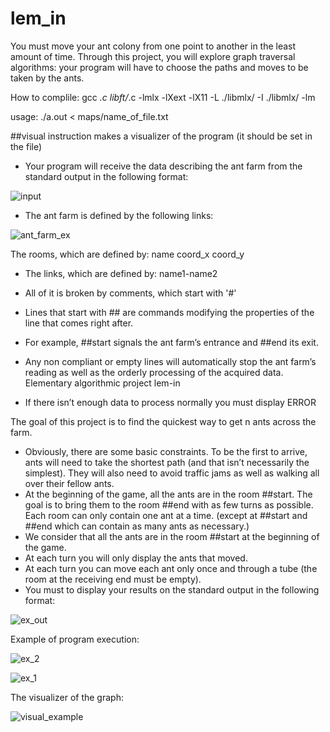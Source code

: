 # lem_in
You must move your ant colony from one point to another in the least amount of time.
Through this project, you will explore graph traversal algorithms: your program will have to choose the paths
and moves to be taken by the ants.

How to complile: gcc *.c libft/*.c -lmlx -lXext -lX11 -L ./libmlx/ -I ./libmlx/ -lm

usage: ./a.out < maps/name_of_file.txt

##visual instruction makes a visualizer of the program (it should be set in the file)

* Your program will receive the data describing the ant farm from the standard output
in the following format:

![input](https://user-images.githubusercontent.com/28359156/30077205-c82b82a8-9283-11e7-9797-8e818b78d4a4.png)

* The ant farm is defined by the following links:

![ant_farm_ex](https://user-images.githubusercontent.com/28359156/30077207-c9da1da8-9283-11e7-98f2-3620fa6cfeb5.png)

The rooms, which are defined by: name coord_x coord_y
* The links, which are defined by: name1-name2
* All of it is broken by comments, which start with '#'

* Lines that start with ## are commands modifying the properties of the line that
comes right after.
* For example, ##start signals the ant farm’s entrance and ##end its exit.
* Any non compliant or empty lines will automatically stop the ant farm’s reading
as well as the orderly processing of the acquired data.
Elementary algorithmic project lem-in
* If there isn’t enough data to process normally you must display ERROR

The goal of this project is to find the quickest way to get n ants across the farm.
* Obviously, there are some basic constraints. To be the first to arrive, ants will need
to take the shortest path (and that isn’t necessarily the simplest). They will also
need to avoid traffic jams as well as walking all over their fellow ants.
* At the beginning of the game, all the ants are in the room ##start. The goal is
to bring them to the room ##end with as few turns as possible. Each room can
only contain one ant at a time. (except at ##start and ##end which can contain
as many ants as necessary.)
* We consider that all the ants are in the room ##start at the beginning of the game.
* At each turn you will only display the ants that moved.
* At each turn you can move each ant only once and through a tube (the room at
the receiving end must be empty).
* You must to display your results on the standard output in the following format:

![ex_out](https://user-images.githubusercontent.com/28359156/30077212-cbfdb630-9283-11e7-863c-110eff6c4b35.png)

Example of program execution:

![ex_2](https://user-images.githubusercontent.com/28359156/30077358-436b656e-9284-11e7-9913-6036218cc3fe.png)

![ex_1](https://user-images.githubusercontent.com/28359156/30077357-42ef57e4-9284-11e7-884d-b3b57f38d860.png)

The visualizer of the graph:

![visual_example](https://user-images.githubusercontent.com/28359156/30077354-42af43ca-9284-11e7-8b17-449759ddb371.png)
